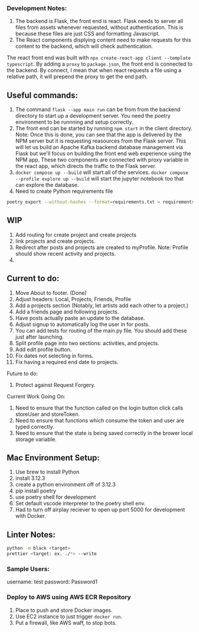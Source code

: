 ### Development Notes:

1. The backend is Flask, the front end is react. Flask needs to server all files from assets whenever requested, without authentication. This is because these files are just CSS and formatting Javascript.
2. The React components displying content need to make requests for this content to the backend, which will check authentication.

The react front end was built with `npx create-react-app client --template typescript`. By adding a `proxy` to `package.json`, the front end is connected to the backend. By connect, I mean that when react requests a file using a relative path, it will prepend the proxy to get the end path.

## Useful commands:

1. The command `flask --app main run` can be from from the backend directory to start up a development server. You need the poetry environment to be runnning and setup correctly.
2. The front end can be started by running `npm start` in the client directory.
   Note: Once this is done, you can see that the app is delivered by the NPM server but it is requesting reasources from the Flask server. This will let us build an Apache Kafka backend database management via Flask but we'll focus on building the front end web experience using the NPM app. These two components are connected with proxy variable in the react app, which directs the traffic to the Flask server.
3. `docker compose up --build` will start all of the services. `docker compose --profile explore up --build` will start the jupyter notebook too that can explore the database.
4. Need to create Python requirements file
```bash
poetry export --without-hashes --format=requirements.txt > requirements.txt
```

## WIP
1. Add routing for create project and create projects
2. link projects and create projects.
3. Redirect after posts and projects are created to myProfile.
Note: Profile should show recent activity and projects.
5. 

## Current to do:

1. Move About to footer. (Done)
2. Adjust headers: Local, Projects, Friends, Profile
3. Add a projects section (Notably, let artists add each other to a project.)
4. Add a friends page and following projects.
5. Have posts actually paste an update to the database.
6. Adjust signup to automatically log the user in for posts.
7. You can add tests for routing of the main.py file. You should add these just after launching.
8. Split profile page into two sections: activities, and projects.
9. Add edit profile button.
10. Fix dates not selecting in forms.
11. Fix having a required end date to projects.

Future to do:
1. Protect against Request Forgery.

Current Work Going On:
1. Need to ensure that the function called on the login button click calls storeUser and storeToken.
2. Need to ensure that functions which consume the token and user are typed correctly.
3. Need to ensure that the state is being saved correctly in the brower local storage variable.


## Mac Environment Setup:

1. Use brew to install Python
2. install 3.12.3
3. create a python environment off of 3.12.3
4. pip install poetry
5. use poetry shell for development
6. Set default vscode interpreter to the poetry shell env.
7. Had to turn off airplay reciever to open up port 5000 for development with Docker.

## Linter Notes:

```bash
python -m black <target>
prettier <target: ex. ./*> --write
```


### Sample Users:
username: test
password: Password1


### Deploy to AWS using AWS ECR Repository
1. Place to push and store Docker images.
2. Use EC2 instance to just trigger ```docker run```.
3. Put a firewall, like AWS waff, to stop bots.

